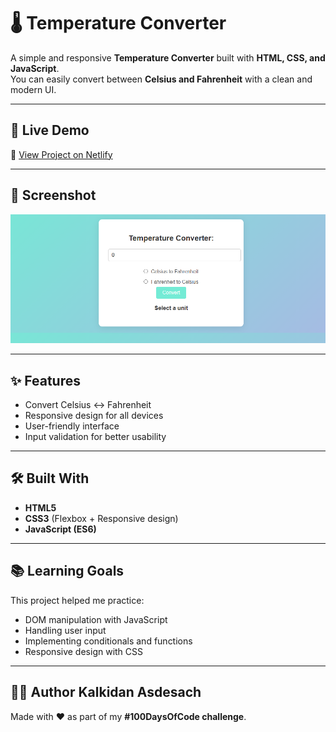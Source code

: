 # 🌡️ Temperature Converter

A simple and responsive **Temperature Converter** built with **HTML, CSS, and JavaScript**.  
You can easily convert between **Celsius and Fahrenheit** with a clean and modern UI.  

---

## 🚀 Live Demo
🔗 [View Project on Netlify](https://your-netlify-link.netlify.app)

---

## 📸 Screenshot
![App Screenshot](./image/temp.png)

---

## ✨ Features
- Convert Celsius ↔ Fahrenheit
- Responsive design for all devices
- User-friendly interface
- Input validation for better usability

---

## 🛠️ Built With
- **HTML5**  
- **CSS3** (Flexbox + Responsive design)  
- **JavaScript (ES6)**  

---

## 📚 Learning Goals
This project helped me practice:
- DOM manipulation with JavaScript
- Handling user input
- Implementing conditionals and functions
- Responsive design with CSS

---

## 👨‍💻 Author Kalkidan Asdesach
Made with ❤️ as part of my **#100DaysOfCode challenge**.
